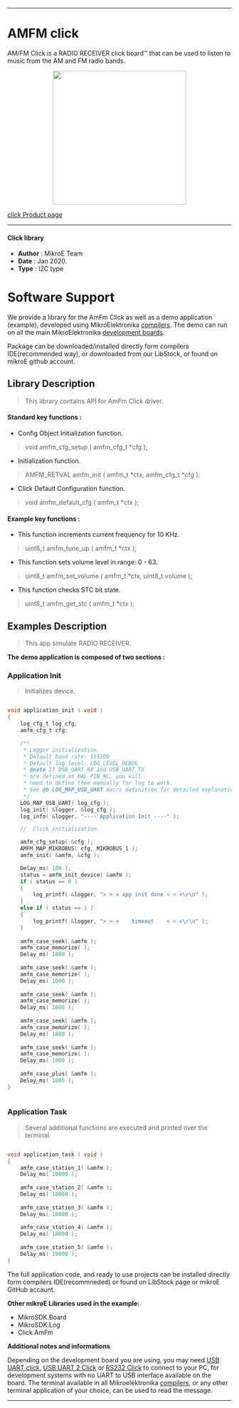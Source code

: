 
---
# AMFM click

AM/FM Click is a RADIO RECEIVER click board™ that can be used to listen to music from the AM and FM radio bands.

<p align="center">
  <img src="https://download.mikroe.com/images/click_for_ide/amfm_click.png" height=300px>
</p>

[click Product page](https://www.mikroe.com/amfm-click)

---


#### Click library 

- **Author**        : MikroE Team
- **Date**          : Jan 2020.
- **Type**          : I2C type


# Software Support

We provide a library for the AmFm Click 
as well as a demo application (example), developed using MikroElektronika 
[compilers](https://shop.mikroe.com/compilers). 
The demo can run on all the main MikroElektronika [development boards](https://shop.mikroe.com/development-boards).

Package can be downloaded/installed directly form compilers IDE(recommended way), or downloaded from our LibStock, or found on mikroE github account. 

## Library Description

> This library contains API for AmFm Click driver.

#### Standard key functions :

- Config Object Initialization function.
> void amfm_cfg_setup ( amfm_cfg_t *cfg ); 
 
- Initialization function.
> AMFM_RETVAL amfm_init ( amfm_t *ctx, amfm_cfg_t *cfg );

- Click Default Configuration function.
> void amfm_default_cfg ( amfm_t *ctx );


#### Example key functions :

- This function increments current frequency for 10 KHz.
> uint8_t amfm_tune_up ( amfm_t *ctx );
 
- This function sets volume level in range: 0 - 63.
> uint8_t amfm_set_volume ( amfm_t *ctx, uint8_t volume );

- This function checks STC bit state.
> uint8_t amfm_get_stc ( amfm_t *ctx );

## Examples Description

> This app simulate RADIO RECEIVER.

**The demo application is composed of two sections :**

### Application Init 

> Initializes device.

```c

void application_init ( void )
{
    log_cfg_t log_cfg;
    amfm_cfg_t cfg;

    /** 
     * Logger initialization.
     * Default baud rate: 115200
     * Default log level: LOG_LEVEL_DEBUG
     * @note If USB_UART_RX and USB_UART_TX 
     * are defined as HAL_PIN_NC, you will 
     * need to define them manually for log to work. 
     * See @b LOG_MAP_USB_UART macro definition for detailed explanation.
     */
    LOG_MAP_USB_UART( log_cfg );
    log_init( &logger, &log_cfg );
    log_info( &logger, "---- Application Init ----" );

    //  Click initialization.

    amfm_cfg_setup( &cfg );
    AMFM_MAP_MIKROBUS( cfg, MIKROBUS_1 );
    amfm_init( &amfm, &cfg );

    Delay_ms( 100 );
    status = amfm_init_device( &amfm );
    if ( status == 0 )
    {
        log_printf( &logger, "> > > app init done < < <\r\n" );
    }
    else if ( status == 1 )
    {
        log_printf( &logger, "> > >    timeout    < < <\r\n" );
    }
    
    amfm_case_seek( &amfm );
    amfm_case_memorize( );
    Delay_ms( 1000 );
    
    amfm_case_seek( &amfm );
    amfm_case_memorize( );
    Delay_ms( 1000 );
    
    amfm_case_seek( &amfm );
    amfm_case_memorize( );
    Delay_ms( 1000 );
    
    amfm_case_seek( &amfm );
    amfm_case_memorize( );
    Delay_ms( 1000 );
    
    amfm_case_seek( &amfm );
    amfm_case_memorize( );
    Delay_ms( 1000 );
    
    amfm_case_plus( &amfm );
    Delay_ms( 1000 );
}
  
```

### Application Task

> Several additional functions are executed and printed over the terminal.

```c

void application_task ( void )
{
    amfm_case_station_1( &amfm );
    Delay_ms( 10000 );
       
    amfm_case_station_2( &amfm );
    Delay_ms( 10000 );
    
    amfm_case_station_3( &amfm );
    Delay_ms( 10000 );
    
    amfm_case_station_4( &amfm );
    Delay_ms( 10000 );
    
    amfm_case_station_5( &amfm );
    Delay_ms( 10000 );
} 

```

The full application code, and ready to use projects can be  installed directly form compilers IDE(recommneded) or found on LibStock page or mikroE GitHub accaunt.

**Other mikroE Libraries used in the example:** 

- MikroSDK.Board
- MikroSDK.Log
- Click.AmFm

**Additional notes and informations**

Depending on the development board you are using, you may need 
[USB UART click](https://shop.mikroe.com/usb-uart-click), 
[USB UART 2 Click](https://shop.mikroe.com/usb-uart-2-click) or 
[RS232 Click](https://shop.mikroe.com/rs232-click) to connect to your PC, for 
development systems with no UART to USB interface available on the board. The 
terminal available in all Mikroelektronika 
[compilers](https://shop.mikroe.com/compilers), or any other terminal application 
of your choice, can be used to read the message.



---
